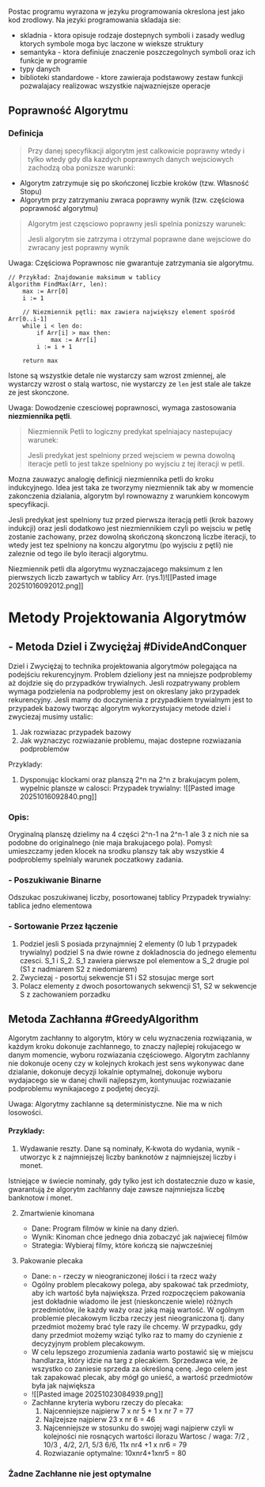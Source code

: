 Postac programu wyrazona w jezyku programowania okreslona jest jako kod zrodlowy. Na jezyki programowania skladaja sie:
- skladnia - ktora opisuje rodzaje dostepnych symboli i zasady wedlug ktorych symbole moga byc laczone w wieksze struktury
- semantyka - ktora definiuje znaczenie poszczegolnych symboli oraz ich funkcje w programie
- typy danych 
- biblioteki standardowe - ktore zawieraja podstawowy zestaw funkcji pozwalajacy realizowac wszystkie najwazniejsze operacje

## Poprawność Algorytmu

### Definicja
> Przy danej specyfikacji algorytm jest calkowicie poprawny wtedy i tylko wtedy gdy dla kazdych poprawnych danych wejsciowych zachodzą oba ponizsze warunki:

- Algorytm zatrzymuje się po skończonej liczbie kroków (tzw. Własność Stopu)
- Algorytm przy zatrzymaniu zwraca poprawny wynik (tzw. częściowa poprawność algorytmu)


> Algorytm jest częsciowo poprawny jesli spelnia ponizszy warunek:
> 
> Jesli algorytm sie zatrzyma i otrzymal poprawne dane wejsciowe do zwracany jest poprawny wynik

Uwaga:
Częściowa Poprawnosc nie gwarantuje zatrzymania sie algorytmu.

```pseudocode
// Przykład: Znajdowanie maksimum w tablicy
Algorithm FindMax(Arr, len):
    max := Arr[0]
    i := 1
    
    // Niezmiennik pętli: max zawiera największy element spośród Arr[0..i-1]
    while i < len do:
        if Arr[i] > max then:
            max := Arr[i]
        i := i + 1
    
    return max
```

Istone są wszystkie detale nie wystarczy sam wzrost zmiennej, ale wystarczy wzrost o stalą wartosc,
nie wystarczy ze `len` jest stale ale takze ze jest skonczone.

Uwaga:
Dowodzenie czesciowej poprawnosci, wymaga zastosowania **niezmiennika pętli**.

> Niezmiennik Petli to logiczny predykat spelniajacy nastepujacy warunek:
> 
> Jesli predykat jest spelniony przed wejsciem w pewna dowolną iteracje petli to jest takze spelniony po wyjsciu z tej iteracji w petli.

Mozna zauwazyc analogię definicji niezmiennika petli do kroku indukcyjnego.
Idea jest taka ze tworzymy niezmiennik tak aby w momencie zakonczenia dzialania, algorytm byl rownowazny z warunkiem koncowym specyfikacji. 

Jesli predykat jest spelniony tuz przed pierwsza iteracją petli (krok bazowy indukcji) oraz jesli dodatkowo jest niezmiennikiem czyli po wejsciu w petlę zostanie zachowany, przez dowolną skończoną skonczoną liczbe iteracji, to wtedy jest tez spelniony na konczu algorytmu (po wyjsciu z pętli) nie zaleznie od tego ile bylo iteracji algorytmu.


Niezmiennik petli dla algorytmu wyznaczajacego maksimum z len pierwszych liczb zawartych w tablicy Arr. (rys.1)![[Pasted image 20251016092012.png]]

# Metody Projektowania Algorytmów

## - Metoda Dziel i Zwyciężaj #DivideAndConquer

Dziel i Zwyciężaj to technika projektowania algorytmów polegająca na podejściu rekurencyjnym.
Problem dzieliony jest na mniejsze podproblemy aż dojdzie się do przypadków trywialnych.
Jesli rozpatrywany problem wymaga podzielenia na podproblemy jest on okreslany jako przypadek rekurencyjny. Jesli mamy do doczynienia z przypadkiem trywialnym jest to przypadek bazowy tworząc algorytm wykorzystujacy metode dziel i zwyciezaj musimy ustalic:
1. Jak rozwiazac przypadek bazowy
2. Jak wyznaczyc rozwiazanie problemu, majac dostepne rozwiazania podproblemów

Przyklady:
1. Dysponując klockami oraz planszą 2^n na 2^n z brakujacym polem, wypelnic plansze w calosci:
	Przypadek trywialny:
	![[Pasted image 20251016092840.png]]
### Opis:
Oryginalną planszę dzielimy na 4 części 2^n-1 na 2^n-1 ale 3 z nich nie sa podobne do originalnego (nie maja brakujacego pola). Pomysl: umieszczamy jeden klocek na srodku planszy tak aby wszystkie 4 podproblemy spelnialy warunek poczatkowy zadania.

### - Poszukiwanie Binarne 
Odszukac poszukiwanej liczby, posortowanej tablicy
Przypadek trywialny: tablica jedno elementowa

### - Sortowanie Przez łączenie
1. Podziel jesli S posiada przynajmniej 2 elementy (0 lub 1 przypadek trywialny) podziel S na dwie rowne z dokladnoscia do jednego elementu czesci. S_1 i S_2. S_1 zawiera pierwsze pol elementow a S_2 drugie pol (S1 z nadmiarem S2 z niedomiarem)
2. Zwyciezaj - posortuj sekwencje S1 i S2 stosujac merge sort
3. Polacz elementy z dwoch posortowanych sekwencji S1, S2 w sekwencje S z zachowaniem porzadku

## Metoda Zachłanna #GreedyAlgorithm

Algorytm zachłanny to algorytm, który w celu wyznaczenia rozwiązania, w każdym kroku dokonuje zachłannego, to znaczy najlepiej rokujacego w danym momencie, wyboru rozwiazania częściowego. Algorytm zachlanny nie dokonuje oceny czy w kolejnych krokach jest sens wykonywac dane dzialanie, dokonuje decyzji lokalnie optymalnej, dokonuje wyboru wydajacego sie w danej chwili najlepszym, kontynuujac rozwiazanie podproblemu wynikajacego z podjetej decyzji. 

Uwaga:
Algorytmy zachlanne są deterministyczne. Nie ma w nich losowości.

#### Przyklady:
1. Wydawanie reszty. Dane są nominały, K-kwota do wydania, wynik - utworzyc k z najmniejszej liczby banknotów z najmniejszej liczby i monet.

Istniejące w świecie nominały, gdy tylko jest ich dostatecznie duzo w kasie, gwarantują że algorytm zachłanny daje zawsze najmniejsza liczbę banknotow i monet.

2. Zmartwienie kinomana
	- Dane: Program filmów w kinie na dany dzień.
	- Wynik: Kinoman chce jednego dnia zobaczyć jak najwiecej filmów
	- Strategia: Wybieraj filmy, które kończą sie najwcześniej


3. Pakowanie plecaka
	- Dane: `n` - rzeczy w nieograniczonej ilości i ta rzecz waży
	- Ogólny problem plecakowy polega, aby spakować tak przedmioty, aby ich wartość była największa. Przed rozpoczęciem pakowania jest dokładnie wiadomo ile jest (nieskonczenie wiele) różnych przedmiotów, ile każdy waży oraz jaką mają wartość. W ogólnym problemie plecakowym liczba rzeczy jest nieograniczona tj. dany przedmiot możemy brać tyle razy ile chcemy. W przypadku, gdy dany przedmiot możemy wziąć tylko raz to mamy do czynienie z decyzyjnym problem plecakowym.
	- W celu lepszego zrozumienia zadania warto postawić się w miejscu handlarza, który idzie na targ z plecakiem. Sprzedawca wie, że wszystko co zaniesie sprzeda za określoną cenę. Jego celem jest tak zapakować plecak, aby mógł go unieść, a wartość przedmiotów była jak największa
	- ![[Pasted image 20251023084939.png]]
	- Zachłanne kryteria wyboru rzeczy do plecaka:
		1. Najcenniejsze najpierw 7 x nr 5 + 1 x nr 7 = 77
		2. Najlzejsze najpierw 23 x nr 6 = 46
		3. Najcenniejsze w stosunku do swojej wagi najpierw czyli w kolejności nie rosnących wartości ilorazu Wartosc / waga: 7/2 , 10/3 , 4/2, 2/1, 5/3 6/6, 11x nr4 +1 x nr6 = 79
		4. Rozwiazanie optymalne: 10xnr4+1xnr5 = 80 

### Żadne Zachłanne nie jest optymalne